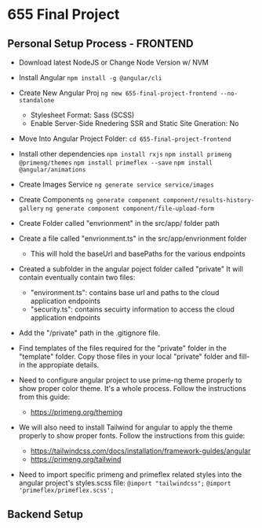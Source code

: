 # 655 Final Project

## Personal Setup Process - FRONTEND

-   Download latest NodeJS or Change Node Version w/ NVM

-   Install Angular
    `npm install -g @angular/cli`

-   Create New Angular Proj
    `ng new 655-final-project-frontend --no-standalone`

    -   Stylesheet Format: Sass (SCSS)
    -   Enable Server-Side Rnedering SSR and Static Site Gneration: No

-   Move Into Angular Project Folder: `cd 655-final-project-frontend`

-   Install other dependencies
    `npm install rxjs`
    `npm install primeng @primeng/themes`
    `npm install primeflex --save`
    `npm install @angular/animations`

-   Create Images Service
    `ng generate service service/images`

-   Create Components
    `ng generate component component/results-history-gallery`
    `ng generate component component/file-upload-form`

-   Create Folder called "envrionment" in the src/app/ folder path
-   Create a file called "envrionment.ts" in the src/app/envrionment folder

    -   This will hold the baseUrl and basePaths for the various endpoints

-   Created a subfolder in the angular poject folder called "private" It will contain eventually contain two files:

    -   "environment.ts": contains base url and paths to the cloud application endpoints
    -   "security.ts": contains secuirty information to access the cloud application endpoints

-   Add the "/private" path in the .gitignore file.

-   Find templates of the files required for the "private" folder in the "template" folder. Copy those files in your local "private" folder and fill-in the appropiate details.

-   Need to configure angular project to use prime-ng theme properly to show proper color theme. It's a whole process. Follow the instructions from this guide:

    -   https://primeng.org/theming

-   We will also need to install Tailwind for angular to apply the theme properly to show proper fonts. Follow the instructions from this guide:

    -   https://tailwindcss.com/docs/installation/framework-guides/angular
    -   https://primeng.org/tailwind

-   Need to import specific primeng and primeflex related styles into the angular project's styles.scss file:
    `@import "tailwindcss";`
    `@import 'primeflex/primeflex.scss';`

## Backend Setup
